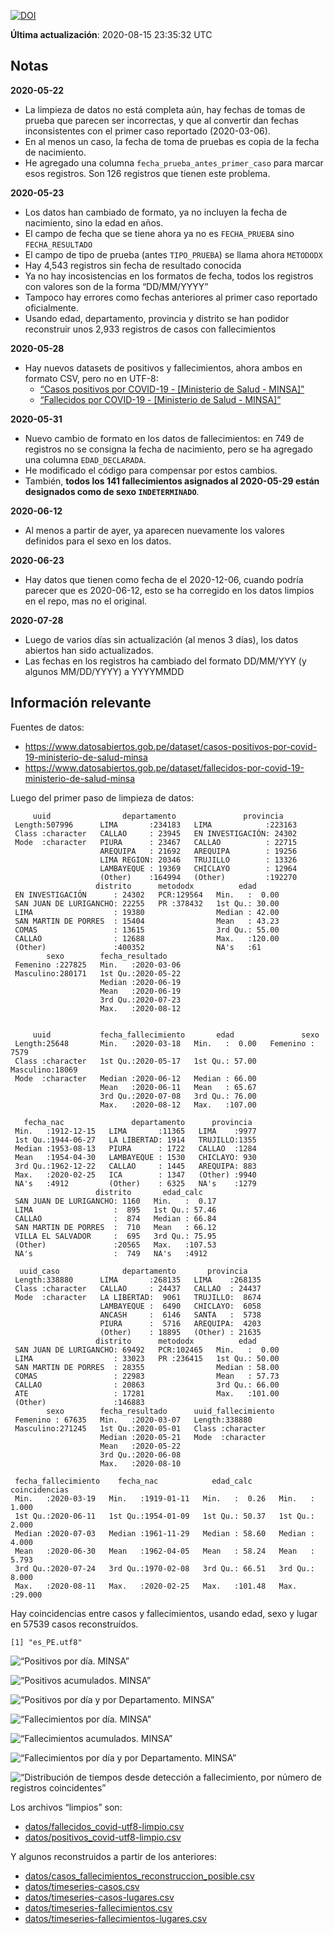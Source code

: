 [![DOI](https://zenodo.org/badge/266025854.svg)](https://zenodo.org/badge/latestdoi/266025854)

**Última actualización**: 2020-08-15 23:35:32 UTC

Notas
-----

**2020-05-22**

-   La limpieza de datos no está completa aún, hay fechas de tomas de
    prueba que parecen ser incorrectas, y que al convertir dan fechas
    inconsistentes con el primer caso reportado (2020-03-06).
-   En al menos un caso, la fecha de toma de pruebas es copia de la
    fecha de nacimiento.
-   He agregado una columna `fecha_prueba_antes_primer_caso` para marcar
    esos registros. Son 126 registros que tienen este problema.

**2020-05-23**

-   Los datos han cambiado de formato, ya no incluyen la fecha de
    nacimiento, sino la edad en años.
-   El campo de fecha que se tiene ahora ya no es `FECHA_PRUEBA` sino
    `FECHA_RESULTADO`
-   El campo de tipo de prueba (antes `TIPO_PRUEBA`) se llama ahora
    `METODODX`
-   Hay 4,543 registros sin fecha de resultado conocida
-   Ya no hay incosistencias en los formatos de fecha, todos los
    registros con valores son de la forma “DD/MM/YYYY”
-   Tampoco hay errores como fechas anteriores al primer caso reportado
    oficialmente.
-   Usando edad, departamento, provincia y distrito se han podidor
    reconstruir unos 2,933 registros de casos con fallecimientos

**2020-05-28**

-   Hay nuevos datasets de positivos y fallecimientos, ahora ambos en
    formato CSV, pero no en UTF-8:
    -   [“Casos positivos por COVID-19 - \[Ministerio de Salud -
        MINSA\]”](https://www.datosabiertos.gob.pe/dataset/casos-positivos-por-covid-19-ministerio-de-salud-minsa)
    -   [“Fallecidos por COVID-19 - \[Ministerio de Salud -
        MINSA\]”](https://www.datosabiertos.gob.pe/dataset/fallecidos-por-covid-19-ministerio-de-salud-minsa)

**2020-05-31**

-   Nuevo cambio de formato en los datos de fallecimientos: en 749 de
    registros no se consigna la fecha de nacimiento, pero se ha agregado
    una columna `EDAD_DECLARADA`.
-   He modificado el código para compensar por estos cambios.
-   También, **todos los 141 fallecimientos asignados al 2020-05-29
    están designados como de sexo `INDETERMINADO`**.

**2020-06-12**

-   Al menos a partir de ayer, ya aparecen nuevamente los valores
    definidos para el sexo en los datos.

**2020-06-23**

-   Hay datos que tienen como fecha de el 2020-12-06, cuando podría
    parecer que es 2020-06-12, esto se ha corregido en los datos limpios
    en el repo, mas no el original.

**2020-07-28**

-   Luego de varios días sin actualización (al menos 3 días), los datos
    abiertos han sido actualizados.
-   Las fechas en los registros ha cambiado del formato DD/MM/YYY (y
    algunos MM/DD/YYYY) a YYYYMMDD

Información relevante
---------------------

Fuentes de datos:

-   <a href="https://www.datosabiertos.gob.pe/dataset/casos-positivos-por-covid-19-ministerio-de-salud-minsa" class="uri">https://www.datosabiertos.gob.pe/dataset/casos-positivos-por-covid-19-ministerio-de-salud-minsa</a>
-   <a href="https://www.datosabiertos.gob.pe/dataset/fallecidos-por-covid-19-ministerio-de-salud-minsa" class="uri">https://www.datosabiertos.gob.pe/dataset/fallecidos-por-covid-19-ministerio-de-salud-minsa</a>

Luego del primer paso de limpieza de datos:

         uuid                departamento               provincia     
     Length:507996      LIMA       :234183   LIMA            :223163  
     Class :character   CALLAO     : 23945   EN INVESTIGACIÓN: 24302  
     Mode  :character   PIURA      : 23467   CALLAO          : 22715  
                        AREQUIPA   : 21692   AREQUIPA        : 19256  
                        LIMA REGION: 20346   TRUJILLO        : 13326  
                        LAMBAYEQUE : 19369   CHICLAYO        : 12964  
                        (Other)    :164994   (Other)         :192270  
                       distrito      metododx          edad       
     EN INVESTIGACIÓN      : 24302   PCR:129564   Min.   :  0.00  
     SAN JUAN DE LURIGANCHO: 22255   PR :378432   1st Qu.: 30.00  
     LIMA                  : 19380                Median : 42.00  
     SAN MARTIN DE PORRES  : 15404                Mean   : 43.23  
     COMAS                 : 13615                3rd Qu.: 55.00  
     CALLAO                : 12688                Max.   :120.00  
     (Other)               :400352                NA's   :61      
            sexo        fecha_resultado     
     Femenino :227825   Min.   :2020-03-06  
     Masculino:280171   1st Qu.:2020-05-22  
                        Median :2020-06-19  
                        Mean   :2020-06-19  
                        3rd Qu.:2020-07-23  
                        Max.   :2020-08-12  
                                            

         uuid           fecha_fallecimiento       edad               sexo      
     Length:25648       Min.   :2020-03-18   Min.   :  0.00   Femenino : 7579  
     Class :character   1st Qu.:2020-05-17   1st Qu.: 57.00   Masculino:18069  
     Mode  :character   Median :2020-06-12   Median : 66.00                    
                        Mean   :2020-06-11   Mean   : 65.67                    
                        3rd Qu.:2020-07-08   3rd Qu.: 76.00                    
                        Max.   :2020-08-12   Max.   :107.00                    
                                                                               
       fecha_nac               departamento      provincia   
     Min.   :1912-12-15   LIMA       :11365   LIMA    :9977  
     1st Qu.:1944-06-27   LA LIBERTAD: 1914   TRUJILLO:1355  
     Median :1953-08-13   PIURA      : 1722   CALLAO  :1284  
     Mean   :1954-04-30   LAMBAYEQUE : 1530   CHICLAYO: 930  
     3rd Qu.:1962-12-22   CALLAO     : 1445   AREQUIPA: 883  
     Max.   :2020-02-25   ICA        : 1347   (Other) :9940  
     NA's   :4912         (Other)    : 6325   NA's    :1279  
                       distrito       edad_calc     
     SAN JUAN DE LURIGANCHO: 1160   Min.   :  0.17  
     LIMA                  :  895   1st Qu.: 57.46  
     CALLAO                :  874   Median : 66.84  
     SAN MARTIN DE PORRES  :  710   Mean   : 66.12  
     VILLA EL SALVADOR     :  695   3rd Qu.: 75.95  
     (Other)               :20565   Max.   :107.53  
     NA's                  :  749   NA's   :4912    

      uuid_caso              departamento       provincia     
     Length:338880      LIMA       :268135   LIMA    :268135  
     Class :character   CALLAO     : 24437   CALLAO  : 24437  
     Mode  :character   LA LIBERTAD:  9061   TRUJILLO:  8674  
                        LAMBAYEQUE :  6490   CHICLAYO:  6058  
                        ANCASH     :  6146   SANTA   :  5738  
                        PIURA      :  5716   AREQUIPA:  4203  
                        (Other)    : 18895   (Other) : 21635  
                       distrito      metododx          edad       
     SAN JUAN DE LURIGANCHO: 69492   PCR:102465   Min.   :  0.00  
     LIMA                  : 33023   PR :236415   1st Qu.: 50.00  
     SAN MARTIN DE PORRES  : 28355                Median : 58.00  
     COMAS                 : 22983                Mean   : 57.73  
     CALLAO                : 20863                3rd Qu.: 66.00  
     ATE                   : 17281                Max.   :101.00  
     (Other)               :146883                                
            sexo        fecha_resultado      uuid_fallecimiento
     Femenino : 67635   Min.   :2020-03-07   Length:338880     
     Masculino:271245   1st Qu.:2020-05-01   Class :character  
                        Median :2020-05-21   Mode  :character  
                        Mean   :2020-05-22                     
                        3rd Qu.:2020-06-08                     
                        Max.   :2020-08-10                     
                                                               
     fecha_fallecimiento    fecha_nac            edad_calc      coincidencias   
     Min.   :2020-03-19   Min.   :1919-01-11   Min.   :  0.26   Min.   : 1.000  
     1st Qu.:2020-06-11   1st Qu.:1954-01-09   1st Qu.: 50.37   1st Qu.: 2.000  
     Median :2020-07-03   Median :1961-11-29   Median : 58.60   Median : 4.000  
     Mean   :2020-06-30   Mean   :1962-04-05   Mean   : 58.24   Mean   : 5.793  
     3rd Qu.:2020-07-24   3rd Qu.:1970-02-08   3rd Qu.: 66.51   3rd Qu.: 8.000  
     Max.   :2020-08-11   Max.   :2020-02-25   Max.   :101.48   Max.   :29.000  
                                                                                

Hay coincidencias entre casos y fallecimientos, usando edad, sexo y
lugar en 57539 casos reconstruídos.

    [1] "es_PE.utf8"

![“Positivos por día. MINSA”](plots/positivos-por-dia-minsa.png)

![“Positivos acumulados. MINSA”](plots/positivos-acumulados-minsa.png)

![“Positivos por día y por Departamento.
MINSA”](plots/positivos-diarios-por-departamento-minsa.png)

![“Fallecimientos por día.
MINSA”](plots/fallecimientos-por-dia-minsa.png)

![“Fallecimientos acumulados.
MINSA”](plots/fallecimientos-acumulados-minsa.png)

![“Fallecimientos por día y por Departamento.
MINSA”](plots/fallecimientos-diarios-por-departamento-minsa.png)

![“Distribución de tiempos desde detección a fallecimiento, por número
de registros
coincidentes”](plots/deteccion-fallecimiento-por-coincidentes.png)

Los archivos “limpios” son:

-   [datos/fallecidos\_covid-utf8-limpio.csv](datos/fallecidos_covid-utf8-limpio.csv)
-   [datos/positivos\_covid-utf8-limpio.csv](datos/positivos_covid-utf8-limpio.csv)

Y algunos reconstruidos a partir de los anteriores:

-   [datos/casos\_fallecimientos\_reconstruccion\_posible.csv](datos/casos_fallecimientos_reconstruccion_posible.csv)
-   [datos/timeseries-casos.csv](datos/timeseries-casos.csv)
-   [datos/timeseries-casos-lugares.csv](datos/timeseries-casos-lugares.csv)
-   [datos/timeseries-fallecimientos.csv](datos/timeseries-fallecimientos.csv)
-   [datos/timeseries-fallecimientos-lugares.csv](datos/timeseries-fallecimientos-lugares.csv)
